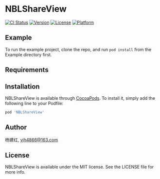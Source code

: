 # NBLShareView

[![CI Status](https://img.shields.io/travis/杨建红/NBLShareView.svg?style=flat)](https://travis-ci.org/杨建红/NBLShareView)
[![Version](https://img.shields.io/cocoapods/v/NBLShareView.svg?style=flat)](https://cocoapods.org/pods/NBLShareView)
[![License](https://img.shields.io/cocoapods/l/NBLShareView.svg?style=flat)](https://cocoapods.org/pods/NBLShareView)
[![Platform](https://img.shields.io/cocoapods/p/NBLShareView.svg?style=flat)](https://cocoapods.org/pods/NBLShareView)

## Example

To run the example project, clone the repo, and run `pod install` from the Example directory first.

## Requirements

## Installation

NBLShareView is available through [CocoaPods](https://cocoapods.org). To install
it, simply add the following line to your Podfile:

```ruby
pod 'NBLShareView'
```

## Author

杨建红, yjh4866@163.com

## License

NBLShareView is available under the MIT license. See the LICENSE file for more info.
